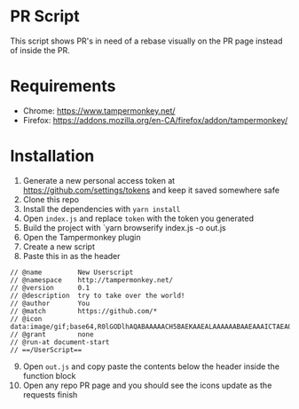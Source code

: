 
# PR Script

This script shows PR's in need of a rebase visually on the PR page instead of inside the PR.

# Requirements

- Chrome: https://www.tampermonkey.net/
- Firefox: https://addons.mozilla.org/en-CA/firefox/addon/tampermonkey/

# Installation

1. Generate a new personal access token at https://github.com/settings/tokens and keep it saved somewhere safe
2. Clone this repo
3. Install the dependencies with `yarn install`
4. Open `index.js` and replace `token` with the token you generated
5. Build the project with `yarn browserify index.js -o out.js
6. Open the Tampermonkey plugin
7. Create a new script
8. Paste this in as the header

```// ==UserScript==
// @name         New Userscript
// @namespace    http://tampermonkey.net/
// @version      0.1
// @description  try to take over the world!
// @author       You
// @match        https://github.com/*
// @icon         data:image/gif;base64,R0lGODlhAQABAAAAACH5BAEKAAEALAAAAAABAAEAAAICTAEAOw==
// @grant        none
// @run-at document-start
// ==/UserScript==
```

9. Open `out.js` and copy paste the contents below the header inside the function block
10. Open any repo PR page and you should see the icons update as the requests finish
